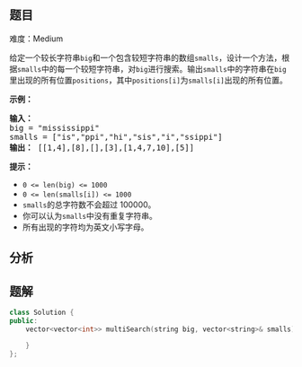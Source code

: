 
## 题目
难度：Medium
<p>给定一个较长字符串<code>big</code>和一个包含较短字符串的数组<code>smalls</code>，设计一个方法，根据<code>smalls</code>中的每一个较短字符串，对<code>big</code>进行搜索。输出<code>smalls</code>中的字符串在<code>big</code>里出现的所有位置<code>positions</code>，其中<code>positions[i]</code>为<code>smalls[i]</code>出现的所有位置。</p>

<p><strong>示例：</strong></p>

<pre><strong>输入：</strong>
big = &quot;mississippi&quot;
smalls = [&quot;is&quot;,&quot;ppi&quot;,&quot;hi&quot;,&quot;sis&quot;,&quot;i&quot;,&quot;ssippi&quot;]
<strong>输出：</strong> [[1,4],[8],[],[3],[1,4,7,10],[5]]
</pre>

<p><strong>提示：</strong></p>

<ul>
	<li><code>0 &lt;= len(big) &lt;= 1000</code></li>
	<li><code>0 &lt;= len(smalls[i]) &lt;= 1000</code></li>
	<li><code>smalls</code>的总字符数不会超过 100000。</li>
	<li>你可以认为<code>smalls</code>中没有重复字符串。</li>
	<li>所有出现的字符均为英文小写字母。</li>
</ul>

## 分析

## 题解
```cpp
class Solution {
public:
    vector<vector<int>> multiSearch(string big, vector<string>& smalls) {

    }
};
```